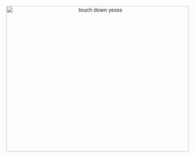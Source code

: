 <div align="center">
  <img src="https://github.com/user-attachments/assets/6b30a896-321b-45cf-8ab0-f3c8a980dae0" alt="touch down yesss" width="500" height="400" />
</div>
